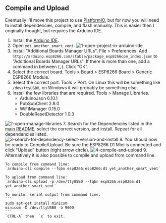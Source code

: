 ## Compile and Upload
Eventually I'll move this project to use [PlatformIO](https://platformio.org/), but for now you will need to install dependencies, compile, and flash manually. This is easier then I originally thought, but requires the Arduino IDE.

1. Install the [Arduino IDE](https://www.arduino.cc/en/software).
2. Open `yet_another_smart_vent`.
![1-open-project-in-arduino-ide](https://user-images.githubusercontent.com/4724577/184546875-843e9e3f-1aba-46c1-abf2-17a903b34bd5.png)
3. Install "Additional Boards Manager URLs". File > Preferences. Add `http://arduino.esp8266.com/stable/package_esp8266com_index.json` to "Additional Boards Manager URLs". If there is more than one, add a command in between (`,`). Click "OK".
4. Select the correct board. Tools > Board > ESP8266 Board > Generic ESP8266 Module.
5. Select the correct port. Tools > Port. On Linux this will be something like `/dev/ttyUSB0`, on Windows it will probably be something else.
6. Install the few libraries that are required. Tools > Manage Libraries.
    - ArduinoJson 6.10.1
    - PubSubClient 2.8.0
    - WiFiManager 0.15.0
    - DoubleResetDetector 1.0.3

![2-open-manage-libraries](https://user-images.githubusercontent.com/4724577/184547065-ed91cf55-c1cf-47e8-b1eb-d43fd1830433.png)
7. Search for the Dependencies listed in the [main README](/README.md), select the correct version, and install. Repeat for all dependencies listed.
![3-search-for-dependency-select-version-and-install](https://user-images.githubusercontent.com/4724577/184547098-8651182c-6294-4bf6-acbf-b583bdf46c55.png)
8. You should now be ready to Compile/Upload. Be sure the ESP8266 D1 Mini is connected and click "Upload" button (right arrow circle).
![4-compile-and-upload](https://user-images.githubusercontent.com/4724577/184547135-c7d94468-5f53-41a3-a154-10e2e9e69214.png)
9. Alternatively it is also possible to compile and upload from command line:
    
    To compile from command line:
    `arduino-cli compile --fqbn esp8266:esp8266:d1 yet_another_smart_vent`

    To upload from command line:
    `arduino-cli upload -p /dev/ttyUSB0 --fqbn esp8266:esp8266:d1 yet_another_smart_vent`

    To monitor serial output from command line:
    ```
    sudo apt-get install minicom
    minicom -D /dev/ttyUSB0 -b 9600
    ```
    `CTRL-A` then  `x` to exit.
